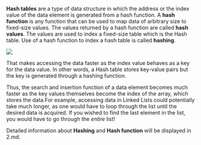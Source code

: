 <!--title={ Hash Tables }-->

<!--badges={Algorithms:10}-->

<!--concepts={Hash Tables, Hash Functions}-->

**Hash tables** are a type of data structure in which the address or the index value of the data element is generated from a hash function. A **hash function** is any function that can be used to map data of arbitrary size to fixed-size values. The values returned by a hash function are called **hash values**. The values are used to index a fixed-size table which is the Hash table. Use of a hash function to index a hash table is called **hashing**.

![](https://upload.wikimedia.org/wikipedia/commons/thumb/5/58/Hash_table_4_1_1_0_0_1_0_LL.svg/480px-Hash_table_4_1_1_0_0_1_0_LL.svg.png)

That makes accessing the data faster as the index value behaves as a key for the data value. In other words, a Hash table stores key-value pairs but the key is generated through a hashing function.

 Thus, the search and insertion function of a data element becomes much faster as the key values themselves become the index of the array, which stores the data.For example, accessing data in Linked Lists could potentially take much longer, as one would have to loop through the list until the desired data is acquired. If you wished to find the last element in the list, you would have to go through the *entire* list!

 Detailed information about **Hashing** and **Hash function** will be displayed in 2.md.
